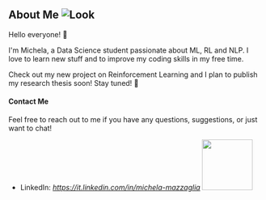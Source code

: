 ## About Me ![Look](https://media0.giphy.com/media/qo4T3YNcaT2IMGZ8tY/200.gif?cid=82a1493bh2bmefs4jamz0nbhzzm726g8ruc14sp8z0n26wyw&ep=v1_gifs_gifId&rid=200.gif&ct=s)

Hello everyone! 👋 

I'm Michela, a Data Science student passionate about ML, RL and NLP.
I love to learn new stuff and to improve my coding skills in my free time. 

Check out my new project on Reinforcement Learning and I plan to publish my research thesis soon! Stay tuned! 🎵

#### Contact Me

Feel free to reach out to me if you have any questions, suggestions, or just want to chat!

- LinkedIn: *https://it.linkedin.com/in/michela-mazzaglia*
  <img src="https://media.itsnicethat.com/original_images/giphy-2021-gifs-and-clips-animation-itsnicethat-02.gif" width="100" height="100">
